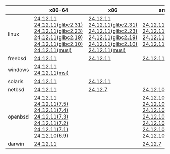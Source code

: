 ||x86-64|x86|arm64|ppc64le|armv7|armel|
| --- | --- | --- | --- | --- | --- | --- |
|linux|[24.12.11](https://github.com/roswell/sbcl_head/releases/download/24.12.11/sbcl-24.12.11-x86-64-linux-binary.tar.bz2)<br />[24.12.11(glibc2.31)](https://github.com/roswell/sbcl_head/releases/download/24.12.11/sbcl-24.12.11-x86-64-linux-glibc2.31-binary.tar.bz2)<br />[24.12.11(glibc2.23)](https://github.com/roswell/sbcl_head/releases/download/24.12.11/sbcl-24.12.11-x86-64-linux-glibc2.23-binary.tar.bz2)<br />[24.12.11(glibc2.19)](https://github.com/roswell/sbcl_head/releases/download/24.12.11/sbcl-24.12.11-x86-64-linux-glibc2.19-binary.tar.bz2)<br />[24.12.11(glibc2.10)](https://github.com/roswell/sbcl_head/releases/download/24.12.11/sbcl-24.12.11-x86-64-linux-glibc2.10-binary.tar.bz2)<br />[24.12.11(musl)](https://github.com/roswell/sbcl_head/releases/download/24.12.11/sbcl-24.12.11-x86-64-linux-musl-binary.tar.bz2)<br />|[24.12.11](https://github.com/roswell/sbcl_head/releases/download/24.12.11/sbcl-24.12.11-x86-linux-binary.tar.bz2)<br />[24.12.11(glibc2.31)](https://github.com/roswell/sbcl_head/releases/download/24.12.11/sbcl-24.12.11-x86-linux-glibc2.31-binary.tar.bz2)<br />[24.12.11(glibc2.23)](https://github.com/roswell/sbcl_head/releases/download/24.12.11/sbcl-24.12.11-x86-linux-glibc2.23-binary.tar.bz2)<br />[24.12.11(glibc2.19)](https://github.com/roswell/sbcl_head/releases/download/24.12.11/sbcl-24.12.11-x86-linux-glibc2.19-binary.tar.bz2)<br />[24.12.11(glibc2.10)](https://github.com/roswell/sbcl_head/releases/download/24.12.11/sbcl-24.12.11-x86-linux-glibc2.10-binary.tar.bz2)<br />[24.12.11(musl)](https://github.com/roswell/sbcl_head/releases/download/24.12.11/sbcl-24.12.11-x86-linux-musl-binary.tar.bz2)<br />|[24.12.11](https://github.com/roswell/sbcl_head/releases/download/24.12.11/sbcl-24.12.11-arm64-linux-binary.tar.bz2)<br />[24.12.11(glibc2.23)](https://github.com/roswell/sbcl_head/releases/download/24.12.11/sbcl-24.12.11-arm64-linux-glibc2.23-binary.tar.bz2)<br />[24.12.11(glibc2.19)](https://github.com/roswell/sbcl_head/releases/download/24.12.11/sbcl-24.12.11-arm64-linux-glibc2.19-binary.tar.bz2)<br />[24.12.11(musl)](https://github.com/roswell/sbcl_head/releases/download/24.12.11/sbcl-24.12.11-arm64-linux-musl-binary.tar.bz2)<br />|[24.12.11](https://github.com/roswell/sbcl_head/releases/download/24.12.11/sbcl-24.12.11-ppc64le-linux-binary.tar.bz2)<br />[24.12.11(glibc2.23)](https://github.com/roswell/sbcl_head/releases/download/24.12.11/sbcl-24.12.11-ppc64le-linux-glibc2.23-binary.tar.bz2)<br />[24.12.11(glibc2.19)](https://github.com/roswell/sbcl_head/releases/download/24.12.11/sbcl-24.12.11-ppc64le-linux-glibc2.19-binary.tar.bz2)<br />|[24.12.10](https://github.com/roswell/sbcl_head/releases/download/24.12.10/sbcl-24.12.10-armv7-linux-binary.tar.bz2)<br />|[24.12.10](https://github.com/roswell/sbcl_head/releases/download/24.12.10/sbcl-24.12.10-armel-linux-binary.tar.bz2)<br />|
|freebsd|[24.12.11](https://github.com/roswell/sbcl_head/releases/download/24.12.11/sbcl-24.12.11-x86-64-freebsd-binary.tar.bz2)<br />|[24.12.11](https://github.com/roswell/sbcl_head/releases/download/24.12.11/sbcl-24.12.11-x86-freebsd-binary.tar.bz2)<br />|[24.12.11](https://github.com/roswell/sbcl_head/releases/download/24.12.11/sbcl-24.12.11-arm64-freebsd-binary.tar.bz2)<br />||||
|windows|[24.12.11](https://github.com/roswell/sbcl_head/releases/download/24.12.11/sbcl-24.12.11-x86-64-windows-binary.tar.bz2)<br />[24.12.11(msi)](https://github.com/roswell/sbcl_head/releases/download/24.12.11/sbcl-24.12.11-x86-64-windows-binary.msi)<br />||||||
|solaris|[24.12.11](https://github.com/roswell/sbcl_head/releases/download/24.12.11/sbcl-24.12.11-x86-64-solaris-binary.tar.bz2)<br />|[24.12.11](https://github.com/roswell/sbcl_head/releases/download/24.12.11/sbcl-24.12.11-x86-solaris-binary.tar.bz2)<br />|||||
|netbsd|[24.12.11](https://github.com/roswell/sbcl_head/releases/download/24.12.11/sbcl-24.12.11-x86-64-netbsd-binary.tar.bz2)<br />|[24.12.7](https://github.com/roswell/sbcl_head/releases/download/24.12.7/sbcl-24.12.7-x86-netbsd-binary.tar.bz2)<br />|[24.12.10](https://github.com/roswell/sbcl_head/releases/download/24.12.10/sbcl-24.12.10-arm64-netbsd-binary.tar.bz2)<br />||||
|openbsd|[24.12.11](https://github.com/roswell/sbcl_head/releases/download/24.12.11/sbcl-24.12.11-x86-64-openbsd-binary.tar.bz2)<br />[24.12.11(7.5)](https://github.com/roswell/sbcl_head/releases/download/24.12.11/sbcl-24.12.11-x86-64-openbsd-7.5-binary.tar.bz2)<br />[24.12.11(7.4)](https://github.com/roswell/sbcl_head/releases/download/24.12.11/sbcl-24.12.11-x86-64-openbsd-7.4-binary.tar.bz2)<br />[24.12.11(7.3)](https://github.com/roswell/sbcl_head/releases/download/24.12.11/sbcl-24.12.11-x86-64-openbsd-7.3-binary.tar.bz2)<br />[24.12.11(7.2)](https://github.com/roswell/sbcl_head/releases/download/24.12.11/sbcl-24.12.11-x86-64-openbsd-7.2-binary.tar.bz2)<br />[24.12.11(7.1)](https://github.com/roswell/sbcl_head/releases/download/24.12.11/sbcl-24.12.11-x86-64-openbsd-7.1-binary.tar.bz2)<br />[24.12.10(6.9)](https://github.com/roswell/sbcl_head/releases/download/24.12.10/sbcl-24.12.10-x86-64-openbsd-6.9-binary.tar.bz2)<br />||[24.12.10(7.5)](https://github.com/roswell/sbcl_head/releases/download/24.12.10/sbcl-24.12.10-arm64-openbsd-7.5-binary.tar.bz2)<br />[24.12.10(7.4)](https://github.com/roswell/sbcl_head/releases/download/24.12.10/sbcl-24.12.10-arm64-openbsd-7.4-binary.tar.bz2)<br />[24.12.10(7.3)](https://github.com/roswell/sbcl_head/releases/download/24.12.10/sbcl-24.12.10-arm64-openbsd-7.3-binary.tar.bz2)<br />[24.12.10](https://github.com/roswell/sbcl_head/releases/download/24.12.10/sbcl-24.12.10-arm64-openbsd-binary.tar.bz2)<br />[24.12.10(7.2)](https://github.com/roswell/sbcl_head/releases/download/24.12.10/sbcl-24.12.10-arm64-openbsd-7.2-binary.tar.bz2)<br />[24.12.10(7.1)](https://github.com/roswell/sbcl_head/releases/download/24.12.10/sbcl-24.12.10-arm64-openbsd-7.1-binary.tar.bz2)<br />[24.12.10(6.9)](https://github.com/roswell/sbcl_head/releases/download/24.12.10/sbcl-24.12.10-arm64-openbsd-6.9-binary.tar.bz2)<br />||||
|darwin|[24.12.11](https://github.com/roswell/sbcl_head/releases/download/24.12.11/sbcl-24.12.11-x86-64-darwin-binary.tar.bz2)<br />||[24.12.7](https://github.com/roswell/sbcl_head/releases/download/24.12.7/sbcl-24.12.7-arm64-darwin-binary.tar.bz2)<br />||||
